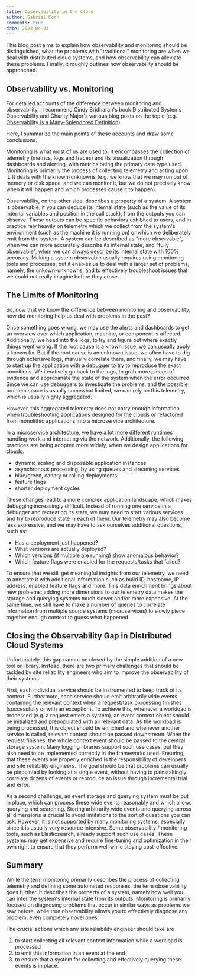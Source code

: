 ```yaml
---
title: Observability in the Cloud
author: Gabriel Koch
comments: true
date: 2022-04-22
---
```


This blog post aims to explain how observability and monitoring should be
distinguished, what the problems with "traditional" monitoring are when we deal
with distributed cloud systems, and how observability can alleviate these
problems. Finally, it roughly outlines how observability should be approached.

## Observability vs. Monitoring

For detailed accounts of the difference between monitoring and observability, I
recommend Cindy Sridharan's book Distributed Systems Observability and Charity
Major's various blog posts on the topic (e.g.
[Observability is a Many-Splendored Definition](https://charity.wtf/2020/03/03/observability-is-a-many-splendored-thing/)).

Here, I summarize the main points of these accounts and draw some conclusions.

Monitoring is what most of us are used to. It encompasses the collection of
telemetry (metrics, logs and traces) and its visualization through dashboards
and alerting, with metrics being the primary data type used. Monitoring is
primarily the process of collecting telemetry and acting upon it. It deals with
the known-unknowns (e.g. we know that we may run out of memory or disk space,
and we can monitor it, but we do not precisely know when it will happen and
which processes cause it to happen).

Observability, on the other side, describes a property of a system. A system is
observable, if you can deduce its internal state (such as the value of its
internal variables and position in the call stack), from the outputs you can
observe. These outputs can be specific behaviors exhibited to users, and in
practice rely heavily on telemetry which we collect from the system's
environment (such as the machine it is running on) or which we deliberately emit
from the system. A system can be described as "more observable", when we can
more accurately describe its internal state, and "fully observable", when we can
always describe its internal state with 100% accuracy. Making a system
observable usually requires using monitoring tools and processes, but it enables
us to deal with a larger set of problems, namely, the unkown-unknowns, and to
effectively troubleshoot issues that we could not really imagine before they
arose.

## The Limits of Monitoring

So, now that we know the difference between monitoring and observability, how
did monitoring help us deal with problems in the past?

Once something goes wrong, we may use the alerts and dashboards to get an
overview over which application, machine, or component is affected.
Additionally, we head into the logs, to try and figure out where exactly things
went wrong. If the root cause is a known issue, we can usually apply a known
fix. But if the root cause is an unknown issue, we often have to dig through
extensive logs, manually correlate them, and finally, we may have to start up
the application with a debugger to try to reproduce the exact conditions. We
iteratively go back to the logs, to grab more pieces of evidence and approximate
the state of the system when the error occurred. Since we can use debuggers to
investigate the problems, and the possible problem space is usually somewhat
limited, we can rely on this telemetry, which is usually highly aggregated.

However, this aggregated telemetry does not carry enough information when
troubleshooting applications designed for the clouds or refactored from
monolithic applications into a microservice architecture.

In a microservice architecture, we have a lot more different runtimes handling
work and interacting via the network. Additionally, the following practices are
being adopted more widely, when we design applications for clouds:

- dynamic scaling and disposable application instances
- asynchronous processing, by using queues and streaming services
- blue/green, canary or rolling deployments
- feature flags
- shorter deployment cycles

These changes lead to a more complex application landscape, which makes
debugging increasingly difficult. Instead of running one service in a debugger
and recreating its state, we may need to start various services and try to
reproduce state in each of them. Our telemetry may also become less expressive,
and we may have to ask ourselves additional questions, such as:

- Has a deployment just happened?
- What versions are actually deployed?
- Which versions (if multiple are running) show anomalous behavior?
- Which feature flags were enabled for the requests/tasks that failed?

To ensure that we still get meaningful insights from our telemetry, we need to
annotate it with additional information such as build ID, hostname, IP address,
enabled feature flags and more. This data enrichment brings about new problems:
adding more dimensions to our telemetry data makes the storage and querying
systems much slower and/or more expensive. At the same time, we still have to
make a number of queries to correlate information from multiple source systems
(microservices) to slowly piece together enough context to guess what happened.

## Closing the Observability Gap in Distributed Cloud Systems

Unfortunately, this gap cannot be closed by the simple addition of a new tool or
library. Instead, there are two primary challenges that should be tackled by
site reliability engineers who aim to improve the observability of their
systems.

First, each individual service should be instrumented to keep track of its
context. Furthermore, each service should emit arbitrarily wide events
containing the relevant context when a request/task processing finishes
(successfully or with an exception). To achieve this, whenever a workload is
processed (e.g. a request enters a system), an event context object should be
initialized and prepopulated with all relevant data. As the workload is being
processed, this object should be enriched and whenever another service is
called, relevant context should be passed downstream. When the request finishes,
the whole context event should be passed to the central storage system. Many
logging libraries support such use cases, but they also need to be implemented
correctly in the frameworks used. Ensuring, that these events are properly
enriched is the responsibility of developers and site reliability engineers. The
goal should be that problems can usually be pinpointed by looking at a single
event, without having to painstakingly correlate dozens of events or reproduce
an issue through incremental trial and error.

As a second challenge, an event storage and querying system must be put in
place, which can process these wide events reasonably and which allows querying
and searching. Storing arbitrarily wide events and querying across all
dimensions is crucial to avoid limitations to the sort of questions you can ask.
However, it is not supported by many monitoring systems, especially since it is
usually very resource intensive. Some observability / monitoring tools, such as
Elasticsearch, already support such use cases. These systems may get expensive
and require fine-tuning and optimization in their own right to ensure that they
perform well while staying cost-effective.

## Summary

While the term monitoring primarily describes the process of collecting
telemetry and defining some automated responses, the term observability goes
further. It describes the property of a system, namely how well you can infer
the system's internal state from its outputs. Monitoring is primarily focused on
diagnosing problems that occur in similar ways as problems we saw before, while
true observability allows you to effectively diagnose any problem, even
completely novel ones.

The crucial actions which any site reliability engineer should take are

1. to start collecting all relevant context information while a workload is
   processed
1. to emit this information in an event at the end
1. to ensure that a system for collecting and effectively querying these events
   is in place.
